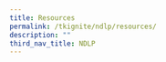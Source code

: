 ```yaml
---
title: Resources
permalink: /tkignite/ndlp/resources/
description: ""
third_nav_title: NDLP
---
```


